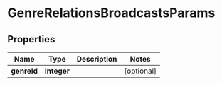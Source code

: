 

# GenreRelationsBroadcastsParams


## Properties

| Name | Type | Description | Notes |
|------------ | ------------- | ------------- | -------------|
|**genreId** | **Integer** |  |  [optional] |



